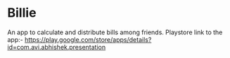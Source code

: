 # Billie
An app to calculate and distribute bills among friends.
Playstore link to the app:- https://play.google.com/store/apps/details?id=com.avi.abhishek.presentation
